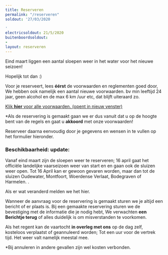 ```yaml
---
title: Reserveren
permalink: "/reserveren"
soldout: '27/03/2020

'
electricsoldout: 21/5/2020
buitenboordsoldout:
- 
layout: reserveren
---
```


Eind maart liggen een aantal sloepen weer in het water voor het nieuwe seizoen! 

Hopelijk tot dan :)

Voor je reserveert, lees **éérst** de voorwaarden en reglementen goed door,   
We hebben ook namelijk een aantal nieuwe voorwaarden.
bv min leeftijd 24 jaar, geen alcohol en de max 6 km /uur etc, dat blijft uiteraard zo.

[Klik **hier** voor alle voorwaarden. (opent in nieuw venster)](http://descheepsjongens.nl/voorwaarden)

*Als de reservering is gemaakt gaan we er dus vanuit dat u op de hoogte bent van de regels en gaat u **akkoord** met onze voorwaarden!

Reserveer daarna eenvoudig door je gegevens en wensen in te vullen op het formulier hieronder.

### Beschikbaarheid: update: 

Vanaf eind maart zijn de sloepen weer te reserveren;
16 april gaat het officiële landelijke vaarseizoen weer van start en en gaan ook de sluizen weer open.
Tot 16 April kan er gewoon gevaren worden,  maar dan tot de sluizen Oudewater, Montfoort, Woerdense Verlaat, Bodegraven of Harmelen. .

 
Als er wat veranderd melden we het hier.

Wanneer de aanvraag voor de reservering is gemaakt sturen we je altijd een bericht of er plaats is.
Bij een gemaakte reservering sturen we de bevestiging met de informatie die je nodig hebt,
We verwachten **een Berichtje terug** of alles duidelijk is om misverstanden te voorkomen.

Als het regent kan de vaartocht **in overleg met ons** op de dag zelf, kosteloos verplaatst of geannuleerd worden; Tot een uur voor de vertrek tijd. Het weer valt namelijk meestal mee.

*Bij annuleren in andere gevallen zijn wel kosten verbonden.